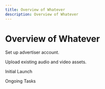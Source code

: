 ```yaml
---
title: Overview of Whatever
description: Overview of Whatever
---
```


# Overview of Whatever

Set up advertiser account.

Upload existing audio and video assets.

Initial Launch

Ongoing Tasks

<!--
* [Campaign Set-Up](execution/campaign-setup.md)
* [Placement Set-Up](execution/placement-setup.md)
* [Ad Set-Up](execution/ad-unit-setup.md)
* Apply Block List
* [Creating a Conversion Pixel](execution/placement-setup/conversions/conversion-pixel-setup.md)
* [Creating a Custom Segment for retargeting](planning/targeting/retargeting/retargeting-pixel-setup.md)
* Doublecheck your execution with our [Launch Check-List](execution/launch-checklist.md)
-->
